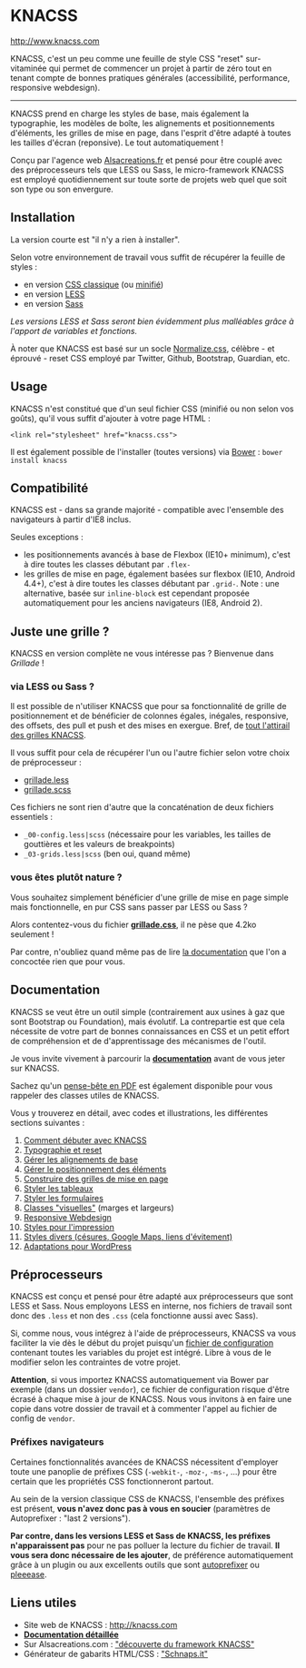 # KNACSS

http://www.knacss.com

KNACSS, c'est un peu comme une feuille de style CSS "reset" sur-vitaminée qui permet de commencer un projet à partir de zéro tout en tenant compte de bonnes pratiques générales (accessibilité, performance, responsive webdesign).

<hr>

KNACSS prend en charge les styles de base, mais également la typographie, les modèles de boîte, les alignements et positionnements d'éléments, les grilles de mise en page, dans l'esprit d'être adapté à toutes les tailles d'écran (reponsive). Le tout automatiquement !

Conçu par l'agence web [Alsacreations.fr](http://alsacreations.fr) et pensé pour être couplé avec des préprocesseurs tels que LESS ou Sass, le micro-framework KNACSS est employé quotidiennement sur toute sorte de projets web quel que soit son type ou son envergure.

## Installation

La version courte est "il n'y a rien à installer".

Selon votre environnement de travail vous suffit de récupérer la feuille de styles :

- en version [CSS classique](https://raw.githubusercontent.com/raphaelgoetter/KNACSS/master/css/knacss-unminified.css) (ou [minifié](vhttps://raw.githubusercontent.com/raphaelgoetter/KNACSS/master/css/knacss.css))
- en version [LESS](https://github.com/raphaelgoetter/KNACSS/tree/master/less)
- en version [Sass](https://github.com/raphaelgoetter/KNACSS/tree/master/sass)

_Les versions LESS et Sass seront bien évidemment plus malléables grâce à l'apport de variables et fonctions._

À noter que KNACSS est basé sur un socle [Normalize.css](http://necolas.github.io/normalize.css/), célèbre - et éprouvé - reset CSS employé par Twitter, Github, Bootstrap, Guardian, etc.

## Usage

KNACSS n'est constitué que d'un seul fichier CSS (minifié ou non selon vos goûts), qu'il vous suffit d'ajouter à votre page HTML :

    <link rel="stylesheet" href="knacss.css">

Il est également possible de l'installer (toutes versions) via [Bower](http://bower.io/) : ```bower install knacss```

## Compatibilité

KNACSS est - dans sa grande majorité - compatible avec l'ensemble des navigateurs à partir d'IE8 inclus.

Seules exceptions :

- les positionnements avancés à base de Flexbox (IE10+ minimum), c'est à dire toutes les classes débutant par `.flex-`
- les grilles de mise en page, également basées sur flexbox  (IE10, Android 4.4+), c'est à dire toutes les classes débutant par `.grid-`. Note : une alternative, basée sur `inline-block` est cependant proposée automatiquement pour les anciens navigateurs (IE8, Android 2).

## Juste une grille ?

KNACSS en version complète ne vous intéresse pas&nbsp;? Bienvenue dans *Grillade* !

### via LESS ou Sass ?

Il est possible de n'utiliser KNACSS que pour sa fonctionnalité de grille de positionnement et de bénéficier de colonnes égales, inégales, responsive, des offsets, des pull et push et des mises en exergue. Bref, de [tout l'attirail des grilles KNACSS](https://github.com/alsacreations/KNACSS/blob/master/doc/03-grilles.md).

Il vous suffit pour cela de récupérer l'un ou l'autre fichier selon votre choix de préprocesseur :
- [grillade.less](https://raw.githubusercontent.com/alsacreations/KNACSS/master/css/grillade.less)
- [grillade.scss](https://raw.githubusercontent.com/alsacreations/KNACSS/master/css/grillade.scss)

Ces fichiers ne sont rien d'autre que la concaténation de deux fichiers essentiels :
- `_00-config.less|scss` (nécessaire pour les variables, les tailles de gouttières et les valeurs de breakpoints)
- `_03-grids.less|scss` (ben oui, quand même)

### vous êtes plutôt nature ?

Vous souhaitez simplement bénéficier d'une grille de mise en page simple mais fonctionnelle, en pur CSS sans passer par LESS ou Sass&nbsp;?

Alors contentez-vous du fichier <a href="https://raw.githubusercontent.com/alsacreations/KNACSS/master/css/grillade.css"><strong>grillade.css</strong></a>, il ne pèse que 4.2ko seulement&nbsp;!

Par contre, n'oubliez quand même pas de lire [la documentation](https://github.com/alsacreations/KNACSS/blob/master/doc/03-grilles.md) que l'on a concoctée rien que pour vous.

## Documentation

KNACSS se veut être un outil simple (contrairement aux usines à gaz que sont Bootstrap ou Foundation), mais évolutif.
La contrepartie est que cela nécessite de votre part de bonnes connaissances en CSS et un petit effort de compréhension et de d'apprentissage des mécanismes de l'outil.

Je vous invite vivement à parcourir la [**documentation**](https://github.com/raphaelgoetter/KNACSS/tree/master/doc) avant de vous jeter sur KNACSS.

Sachez qu'un [pense-bête en PDF](http://knacss.com/KNACSS-cheatsheet.pdf) est également disponible pour vous rappeler des classes utiles de KNACSS.

<p>Vous y trouverez en détail, avec codes et illustrations, les différentes sections suivantes&nbsp;:</p>
<ol>
<li><a href="https://github.com/raphaelgoetter/KNACSS/blob/master/doc/00-commencer.md">Comment débuter avec KNACSS</a></li>
<li><a href="https://github.com/raphaelgoetter/KNACSS/blob/master/doc/01-typo-et-reset.md">Typographie et reset</a></li>
<li><a href="https://github.com/raphaelgoetter/KNACSS/blob/master/doc/02a-layout-alignements.md">Gérer les alignements de base</a></li>
<li><a href="https://github.com/raphaelgoetter/KNACSS/blob/master/doc/02b-layout-positionnement.md">Gérer le positionnement des éléments</a></li>
<li><a href="https://github.com/raphaelgoetter/KNACSS/blob/master/doc/03-grilles.md">Construire des grilles de mise en page</a></li>
<li><a href="https://github.com/raphaelgoetter/KNACSS/blob/master/doc/04-tableaux.md">Styler les tableaux</a></li>
<li><a href="https://github.com/raphaelgoetter/KNACSS/blob/master/doc/05-formulaires.md">Styler les formulaires</a></li>
<li><a href="https://github.com/raphaelgoetter/KNACSS/blob/master/doc/06-helpers.md">Classes "visuelles"</a> (marges et largeurs)</li>
<li><a href="https://github.com/raphaelgoetter/KNACSS/blob/master/doc/07-responsive.md">Responsive Webdesign</a></li>
<li><a href="https://github.com/raphaelgoetter/KNACSS/blob/master/doc/08-print.md">Styles pour l'impression</a></li>
<li><a href="https://github.com/raphaelgoetter/KNACSS/blob/master/doc/09-misc.md">Styles divers (césures, Google Maps, liens d'évitement)</a></li>
<li><a href="https://github.com/raphaelgoetter/KNACSS/blob/master/doc/11-wordpress.md">Adaptations pour WordPress</a></li>
</ol>


## Préprocesseurs

KNACSS est conçu et pensé pour être adapté aux préprocesseurs que sont LESS et Sass. Nous employons LESS en interne, nos fichiers de travail sont donc des `.less` et non des `.css` (cela fonctionne aussi avec Sass).

Si, comme nous, vous intégrez à l'aide de préprocesseurs, KNACSS va vous faciliter la vie dès le début du projet puisqu'un [fichier de configuration](https://github.com/raphaelgoetter/KNACSS/blob/master/less/_00-config.less) contenant toutes les variables du projet est intégré.
Libre à vous de le modifier selon les contraintes de votre projet.

**Attention**, si vous importez KNACSS automatiquement via Bower par exemple (dans un dossier `vendor`), ce fichier de configuration risque d'être écrasé à chaque mise à jour de KNACSS. Nous vous invitons à en faire une copie dans votre dossier de travail et à commenter l'appel au fichier de config de `vendor`.

### Préfixes navigateurs

Certaines fonctionnalités avancées de KNACSS nécessitent d'employer toute une panoplie de préfixes CSS (`-webkit-`, `-moz-`, `-ms-`, ...) pour être certain que les propriétés CSS fonctionneront partout.

Au sein de la version classique CSS de KNACSS, l'ensemble des préfixes est présent, **vous n'avez donc pas à vous en soucier** (paramètres de Autoprefixer : "last 2 versions").

**Par contre, dans les versions LESS et Sass de KNACSS, les préfixes n'apparaissent pas** pour ne pas polluer la lecture du fichier de travail. **Il vous sera donc nécessaire de les ajouter**, de préférence automatiquement grâce à un plugin ou aux excellents outils que sont [autoprefixer](https://github.com/postcss/autoprefixer) ou [pleeease](http://pleeease.io/).

## Liens utiles

* Site web de KNACSS : http://knacss.com
* [**Documentation détaillée**](https://github.com/raphaelgoetter/KNACSS/tree/master/doc)
* Sur Alsacreations.com : ["découverte du framework KNACSS"](http://www.alsacreations.com/tuto/lire/1577-decouverte-du-framework-css-KNACSS.html)
* Générateur de gabarits HTML/CSS : ["Schnaps.it"](http://schnaps.it/)
